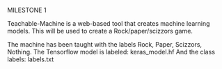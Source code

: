 MILESTONE 1

Teachable-Machine is a web-based tool that creates machine learning models. This will be used to create a Rock/paper/scizzors game.

The machine has been taught with the labels Rock, Paper, Scizzors, Nothing.
The Tensorflow model is labeled: keras_model.hf
And the class labels: labels.txt